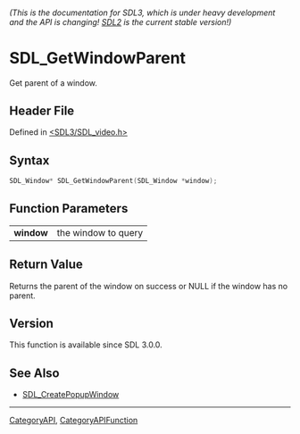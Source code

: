 ###### (This is the documentation for SDL3, which is under heavy development and the API is changing! [SDL2](https://wiki.libsdl.org/SDL2/) is the current stable version!)
# SDL_GetWindowParent

Get parent of a window.

## Header File

Defined in [<SDL3/SDL_video.h>](https://github.com/libsdl-org/SDL/blob/main/include/SDL3/SDL_video.h)

## Syntax

```c
SDL_Window* SDL_GetWindowParent(SDL_Window *window);

```

## Function Parameters

|                |                     |
| -------------- | ------------------- |
| **window**     | the window to query |

## Return Value

Returns the parent of the window on success or NULL if the window has no
parent.

## Version

This function is available since SDL 3.0.0.

## See Also

* [SDL_CreatePopupWindow](SDL_CreatePopupWindow)

----
[CategoryAPI](CategoryAPI), [CategoryAPIFunction](CategoryAPIFunction)

